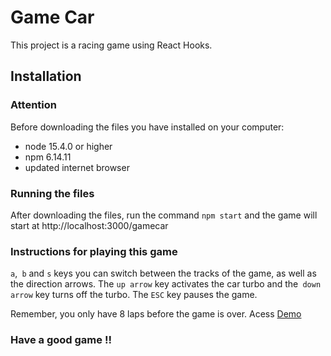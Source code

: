# Game Car

This project is a racing game using React Hooks.

## Installation

### Attention

Before downloading the files you have installed on your computer:
- node 15.4.0 or higher
- npm 6.14.11
- updated internet browser

### Running the files

After downloading the files, run the command `npm start` and the game will start at http://localhost:3000/gamecar

### Instructions for playing this game
`a`,` b` and `s` keys you can switch between the tracks of the game, as well as the direction arrows.
The `up arrow` key activates the car turbo and the` down arrow` key turns off the turbo.
The `ESC` key pauses the game.

Remember, you only have 8 laps before the game is over.
Acess [Demo](https://danilogomes.tech/gamecar)


### Have a good game !!
